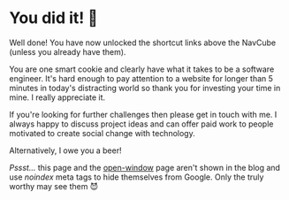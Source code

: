 # You did it! 🤩

Well done! You have now unlocked the shortcut links above the NavCube (unless you already have them).

You are one smart cookie and clearly have what it takes to be a software engineer. It's hard enough to pay attention to a website for longer than 5 minutes in today's distracting world so thank you for investing your time in mine. I really appreciate it. 

If you're looking for further challenges then please get in touch with me. I always happy to discuss project ideas and can offer paid work to people motivated to create social change with technology.

Alternatively, I owe you a beer!

<i>Pssst...</i> this page and the <a href="/blog/open-window">open-window</a> page aren't shown in the blog and use <i>noindex</i> meta tags to hide themselves from Google. Only the truly worthy may see them 😈